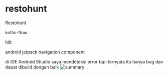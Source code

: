 # restohunt

Restohunt

kotlin-flow

hilt

android jetpack navigation component

di IDE Android Stiudio saya mendeteksi error tapi ternyata itu hanya bug dan dapat dibuild dengan
baik
![summary](https://user-images.githubusercontent.com/65596335/180597402-7186fefb-c240-4744-b4c4-f1d17b545560.png)
